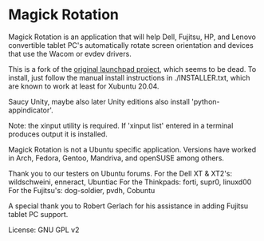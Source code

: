# Magick Rotation

Magick Rotation is an application that will help Dell, Fujitsu, HP, and Lenovo convertible tablet PC's automatically rotate screen orientation and devices that use the Wacom or evdev drivers.

This is a fork of the [original launchpad project](https://launchpad.net/magick-rotation), which seems to be dead.
To install, just follow the manual install instructions in ./INSTALLER.txt, which are known to work at least for Xubuntu 20.04.

Saucy Unity, maybe also later Unity editions also install 'python-appindicator'.

Note: the xinput utility is required. If 'xinput list' entered in a terminal
produces output it is installed.

Magick Rotation is not a Ubuntu specific application. Versions have worked in Arch, Fedora, Gentoo, Mandriva, and openSUSE among others.

Thank you to our testers on Ubuntu forums.
For the Dell XT & XT2's: wildschweini, enneract, Ubuntiac
For the Thinkpads: forti, supr0, linuxd00
For the Fujitsu's: dog-soldier, pvdh, Cobuntu

A special thank you to Robert Gerlach for his assistance in adding Fujitsu tablet PC support.

License: GNU GPL v2
